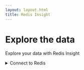 ```yaml
---
layout: layout.html
title: Redis Insight
---
```



# Explore the data

Explore your data with Redis Insight


<details><summary>
Connect to Redis
</summary>

<details><summary> 
Using RedisInsight
</summary>

RedisInsight provides an intuitive and efficient GUI for Redis, allowing you to interact with your databases and manage your data—with built-in support for most popular Redis modules. It provides tools to analyze the memory, profile the performance of your database usage, and guide you toward better Redis usage.
To learn more about RedisInsight: https://redislabs.com/redis-enterprise/redis-insight

## Pre-requisite

Ensure that you have Docker binaries already installed in your system. Run the below command to bring up Docker container to start RedisInsight application services: 

```
$ docker run -v redisinsight:/db -p 8001:8001 redislabs/redisinsight:latest
```

When you run the above command, it will start the RedisInsight applications as shown below:

```
INFO 2020-08-01 19:10:16,255 redisinsight Application version: 1.6.3
INFO 2020-08-01 19:10:16,257 redisinsight First start detected
INFO 2020-08-01 19:10:16,343 redisinsight Created desktop-mode user.
INFO 2020-08-01 19:10:16,346 redisinsight Created installation ID: '02ba76b68cb645ab8151728a9418625c'
INFO 2020-08-01 19:10:16,349 redisinsight Application first start event sent.
INFO:redisinsight:Application first start event sent.
INFO 2020-08-01 19:10:16,351 redisinsight Created application update history entry for version 1.6.3
INFO:redisinsight:Created application update history entry for version 1.6.3
INFO 2020-08-01 19:10:16,353 redisinsight Application startup event sent.
INFO:redisinsight:Application startup event sent.
INFO 2020-08-01 19:10:16,355 redisinsight_startup Starting waitress
INFO:redisinsight_startup:Starting waitress
```

Head over to your web browser and open http://localhost:8001

Congratulations! You have successfully installed RedisInsight and now ready to inspect your Redis data, monitor health, and perform runtime server configuration with a browser-based management interface for your Redis deployment.

Once you accept EULA and click “Confirm”, you are ready to add Redis Databases as shown below:
Choose “Add Database”.

![My Image]({{ '/images/getting_started/recloud301.png' | url  }} )


Enter details like name, host(endpoint), port and password. You can skip username as of now.

![My Image]({{ '/images/getting_started/recloud302.png' | url  }} )

Click “Add Redis Database”.

![My Image]({{ '/images/getting_started/recloud303.png' | url  }} )


Click on the Box and you shall be able to see the RedisInsight dashboard for the first time.

![My Image]({{ '/images/getting_started/recloud304.png' | url  }} )

</details>

<details><summary>
Using RedisCLI
</summary>

## Pre-requisite

Ensure that Redis CLI client software is installed by using the below command:

Run the below command to connect to Redis database


redis-cli -h <host> -p <port>


```
% redis-cli -h 192.168.43.160 
192.168.43.160:6379> info server
# Server
redis_version:6.0.1
redis_git_sha1:00000000
redis_git_dirty:0
redis_build_id:5ca5d79ba0098212
redis_mode:standalone
os:Linux 4.19.76-linuxkit x86_64
arch_bits:64
multiplexing_api:epoll
atomicvar_api:atomic-builtin
gcc_version:8.3.0
process_id:1
run_id:5d5a9ab7448d40d7b37749b6d1b2172ddea57b07
tcp_port:6379
uptime_in_seconds:6900
uptime_in_days:0
hz:10
configured_hz:10
lru_clock:5985991
executable:/data/redis-server
config_file:
```
</details>
<details><summary>
2. Import a Dataset
</summary>
</details>

